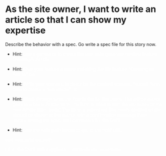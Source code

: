 # As the site owner, I want to write an article so that I can show my expertise

Describe the behavior with a spec. Go write a spec file for this story now.

- Hint:<span style="color: white"> Use a generator to create the test:
rails generate minitest:feature CreatingAnArticle </span>

- Hint: <span style="color: white">Give your feature a name matching the file
feature "Creating an Article" do ...</span>

- Hint: <span style="color: white">Write your scenario to describe the context
scenario "submit form data to create a new article" do ...</span>

- Hint: <span style="color: white">Think through what the flow is like for the users.
The article author goes to a blank Article form
The form is filled in with the attributes of the new Article (title, body)
The form is submitted
The newly created article should be shown to the author with a confirmation message
Path:
Before writing the spec, add comments for the GWT: </span>

- Hint: <span style="color: white"> Use the Rails path helper to get to the right URL

<span style="color: white"> visit new_articles_path</span>

<span style="color: white"> Fill in the GWT with capybara commands and assertions: </span>




